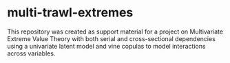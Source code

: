 # multi-trawl-extremes
This repository was created as support material for a project on Multivariate Extreme Value Theory with both serial and cross-sectional dependencies using a univariate latent model and vine copulas to model interactions across variables.
